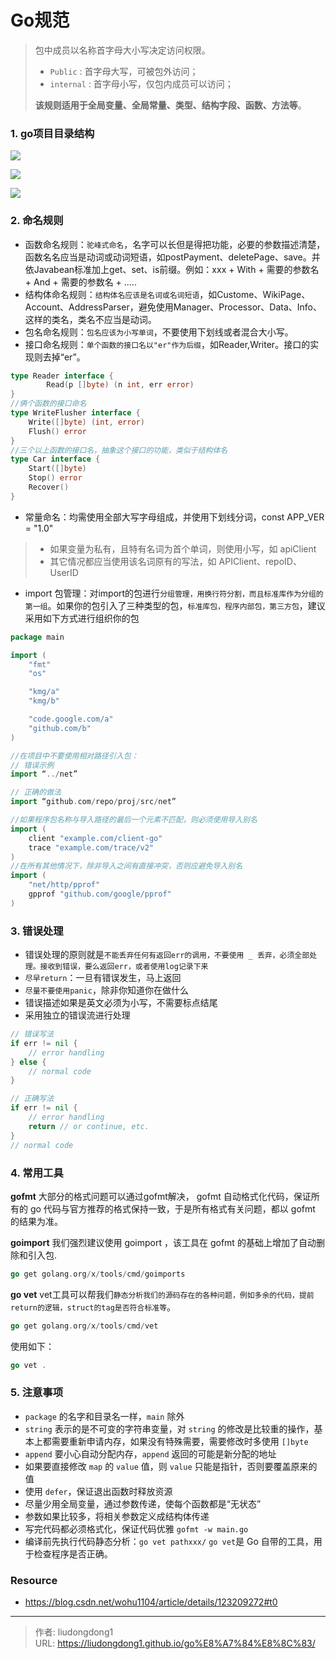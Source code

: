 # Go规范


> 包中成员以名称首字母大小写决定访问权限。
>
> - `Public` : 首字母大写，可被包外访问；
> - `internal` : 首字母小写，仅包内成员可以访问；
>
> **该规则适用于全局变量、全局常量、类型、结构字段、函数、方法等**。

### 1. go项目目录结构

![](https://gitee.com/github-25970295/blogimgv2022/raw/master/image-20220523233412693.png)

![](https://gitee.com/github-25970295/blogimgv2022/raw/master/image-20220523233543166.png)

![](https://gitee.com/github-25970295/blogimgv2022/raw/master/image-20220528202737022.png)

### 2. 命名规则

- 函数命名规则：`驼峰式命名`，名字可以长但是得把功能，必要的参数描述清楚，函数名名应当是动词或动词短语，如postPayment、deletePage、save。并依Javabean标准加上get、set、is前缀。例如：xxx + With + 需要的参数名 + And + 需要的参数名 + .....
- 结构体命名规则：`结构体名应该是名词或名词短语`，如Custome、WikiPage、Account、AddressParser，避免使用Manager、Processor、Data、Info、这样的类名，类名不应当是动词。
- 包名命名规则：`包名应该为小写单词`，不要使用下划线或者混合大小写。
- 接口命名规则：`单个函数的接口名以"er"作为后缀`，如Reader,Writer。接口的实现则去掉“er”。

```go
type Reader interface {
        Read(p []byte) (n int, err error)
}
//俩个函数的接口命名
type WriteFlusher interface {
    Write([]byte) (int, error)
    Flush() error
}
//三个以上函数的接口名，抽象这个接口的功能，类似于结构体名
type Car interface {
    Start([]byte)
    Stop() error
    Recover()
}
```

- 常量命名：均需使用全部大写字母组成，并使用下划线分词，const APP_VER = "1.0"

> * 如果变量为私有，且特有名词为首个单词，则使用小写，如 apiClient
> * 其它情况都应当使用该名词原有的写法，如 APIClient、repoID、UserID

- import 包管理：对import的包进行`分组管理，用换行符分割，而且标准库作为分组的第一组`。如果你的包引入了三种类型的包，`标准库包，程序内部包，第三方包`，建议采用如下方式进行组织你的包

```go
package main

import (
    "fmt"
    "os"

    "kmg/a"
    "kmg/b"

    "code.google.com/a"
    "github.com/b"
)

//在项目中不要使用相对路径引入包：
// 错误示例
import “../net”

// 正确的做法
import “github.com/repo/proj/src/net”

//如果程序包名称与导入路径的最后一个元素不匹配，则必须使用导入别名
import (
    client "example.com/client-go"
    trace "example.com/trace/v2"
)
//在所有其他情况下，除非导入之间有直接冲突，否则应避免导入别名
import (
    "net/http/pprof"
    gpprof "github.com/google/pprof"
)
```

### 3. 错误处理

- 错误处理的原则就是`不能丢弃任何有返回err的调用，不要使用 _ 丢弃，必须全部处理。接收到错误，要么返回err，或者使用log记录下来`
- `尽早return`：一旦有错误发生，马上返回
- `尽量不要使用panic`，除非你知道你在做什么
- 错误描述如果是英文必须为小写，不需要标点结尾
- 采用独立的错误流进行处理

```go
// 错误写法
if err != nil {
    // error handling
} else {
    // normal code
}

// 正确写法
if err != nil {
    // error handling
    return // or continue, etc.
}
// normal code

```

### 4. 常用工具

**gofmt** 大部分的格式问题可以通过gofmt解决， gofmt 自动格式化代码，保证所有的 go 代码与官方推荐的格式保持一致，于是所有格式有关问题，都以 gofmt 的结果为准。

**goimport** 我们强烈建议使用 goimport ，该工具在 gofmt 的基础上增加了自动删除和引入包.

```go
go get golang.org/x/tools/cmd/goimports
```

**go vet** vet工具可以帮我们`静态分析我们的源码存在的各种问题，例如多余的代码，提前return的逻辑，struct的tag是否符合标准等`。

```go
go get golang.org/x/tools/cmd/vet
```

使用如下：

```go
go vet .
```

### 5. 注意事项

- `package` 的名字和目录名一样，`main` 除外
- `string` 表示的是不可变的字符串变量，对 `string` 的修改是比较重的操作，基本上都需要重新申请内存，如果没有特殊需要，需要修改时多使用 `[]byte`
- `append` 要小心自动分配内存，`append` 返回的可能是新分配的地址
- 如果要直接修改 `map` 的 `value` 值，则 `value` 只能是指针，否则要覆盖原来的值
- 使用 `defer`，保证退出函数时释放资源
- 尽量少用全局变量，通过参数传递，使每个函数都是“无状态”
- 参数如果比较多，将相关参数定义成结构体传递
- 写完代码都必须格式化，保证代码优雅 `gofmt -w main.go`
- 编译前先执行代码静态分析：`go vet pathxxx/` `go vet`是 Go 自带的工具，用于检查程序是否正确。

### Resource

- https://blog.csdn.net/wohu1104/article/details/123209272#t0

---

> 作者: liudongdong1  
> URL: https://liudongdong1.github.io/go%E8%A7%84%E8%8C%83/  

